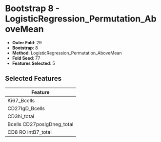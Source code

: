 # Bootstrap 8 - LogisticRegression_Permutation_AboveMean

- **Outer Fold**: 29
- **Bootstrap**: 8
- **Method**: LogisticRegression_Permutation_AboveMean
- **Fold Seed**: 77
- **Features Selected**: 5

## Selected Features

| Feature |
|---------|
| Ki67_Bcells |
| CD27IgD_Bcells |
| CD3hi_total |
| Bcells CD27posIgDneg_total |
| CD8 RO intB7_total |
